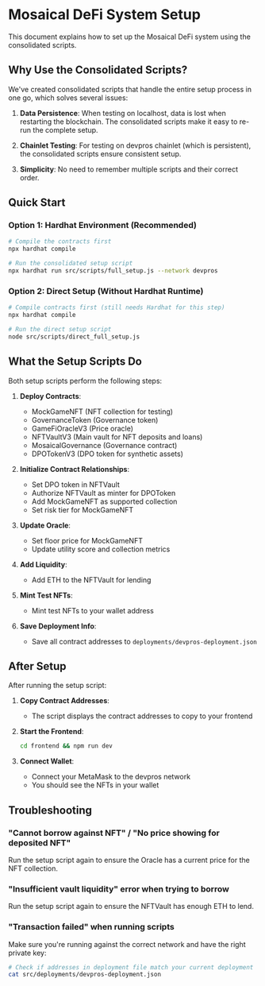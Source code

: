 # Mosaical DeFi System Setup

This document explains how to set up the Mosaical DeFi system using the consolidated scripts.

## Why Use the Consolidated Scripts?

We've created consolidated scripts that handle the entire setup process in one go, which solves several issues:

1. **Data Persistence**: When testing on localhost, data is lost when restarting the blockchain. The consolidated scripts make it easy to re-run the complete setup.

2. **Chainlet Testing**: For testing on devpros chainlet (which is persistent), the consolidated scripts ensure consistent setup.

3. **Simplicity**: No need to remember multiple scripts and their correct order.

## Quick Start

### Option 1: Hardhat Environment (Recommended)

```bash
# Compile the contracts first
npx hardhat compile

# Run the consolidated setup script
npx hardhat run src/scripts/full_setup.js --network devpros
```

### Option 2: Direct Setup (Without Hardhat Runtime)

```bash
# Compile contracts first (still needs Hardhat for this step)
npx hardhat compile

# Run the direct setup script
node src/scripts/direct_full_setup.js
```

## What the Setup Scripts Do

Both setup scripts perform the following steps:

1. **Deploy Contracts**:
   - MockGameNFT (NFT collection for testing)
   - GovernanceToken (Governance token)
   - GameFiOracleV3 (Price oracle)
   - NFTVaultV3 (Main vault for NFT deposits and loans)
   - MosaicalGovernance (Governance contract)
   - DPOTokenV3 (DPO token for synthetic assets)

2. **Initialize Contract Relationships**:
   - Set DPO token in NFTVault
   - Authorize NFTVault as minter for DPOToken
   - Add MockGameNFT as supported collection
   - Set risk tier for MockGameNFT

3. **Update Oracle**:
   - Set floor price for MockGameNFT
   - Update utility score and collection metrics

4. **Add Liquidity**:
   - Add ETH to the NFTVault for lending

5. **Mint Test NFTs**:
   - Mint test NFTs to your wallet address

6. **Save Deployment Info**:
   - Save all contract addresses to `deployments/devpros-deployment.json`

## After Setup

After running the setup script:

1. **Copy Contract Addresses**:
   - The script displays the contract addresses to copy to your frontend

2. **Start the Frontend**:
   ```bash
   cd frontend && npm run dev
   ```

3. **Connect Wallet**:
   - Connect your MetaMask to the devpros network
   - You should see the NFTs in your wallet

## Troubleshooting

### "Cannot borrow against NFT" / "No price showing for deposited NFT"

Run the setup script again to ensure the Oracle has a current price for the NFT collection.

### "Insufficient vault liquidity" error when trying to borrow

Run the setup script again to ensure the NFTVault has enough ETH to lend.

### "Transaction failed" when running scripts

Make sure you're running against the correct network and have the right private key:
```bash
# Check if addresses in deployment file match your current deployment
cat src/deployments/devpros-deployment.json
``` 